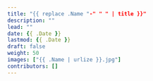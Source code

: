 ```yaml
---
title: "{{ replace .Name "-" " " | title }}"
description: ""
lead: ""
date: {{ .Date }}
lastmod: {{ .Date }}
draft: false
weight: 50
images: ["{{ .Name | urlize }}.jpg"]
contributors: []
---
```

